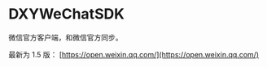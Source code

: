 DXYWeChatSDK
============

微信官方客户端，和微信官方同步。

最新为 1.5 版：
[https://open.weixin.qq.com/](https://open.weixin.qq.com/)